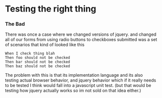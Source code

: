 Testing the right thing 
================

### The Bad
There was once a case where we changed versions of jquery. and changed all of our forms from using radio buttons to checkboxes submitted was a set of scenarios that kind of looked like this

    When I check thing blah
    Then foo should not be checked
    Then bar should not be checked
    Then baz should not be checked
    
The problem with this is that its implementation language and its also testing actual browser behavior, and jquery behavior which if it really needs to be tested I think would fall into a javascript unit test. (but that would be testing how jquery actually works so im not sold on that idea either.)
